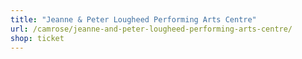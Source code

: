```yaml
---
title: "Jeanne & Peter Lougheed Performing Arts Centre"
url: /camrose/jeanne-and-peter-lougheed-performing-arts-centre/
shop: ticket
---
```

